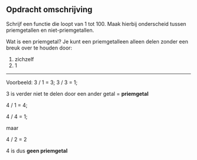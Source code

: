 ## Opdracht omschrijving

Schrijf een functie die loopt van 1 tot 100. Maak hierbij onderscheid tussen priemgetallen en niet-priemgetallen.

Wat is een priemgetal?
Je kunt een priemgetalleen alleen delen zonder een breuk over te houden door:
1. zichzelf
2. 1


---

Voorbeeld:
3 / 1 = 3;
3 / 3 = 1;

3 is verder niet te delen door een ander getal = **priemgetal**

4 / 1 = 4;

4 / 4 = 1;

maar

4 / 2 = 2

4 is dus **geen priemgetal**

